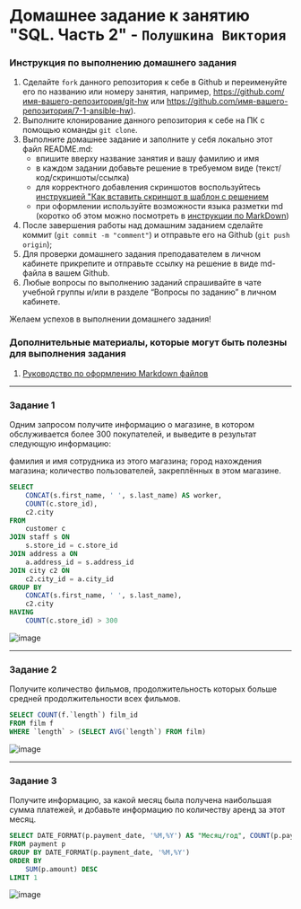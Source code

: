 # Домашнее задание к занятию "SQL. Часть 2" - `Полушкина Виктория`


### Инструкция по выполнению домашнего задания

   1. Сделайте `fork` данного репозитория к себе в Github и переименуйте его по названию или номеру занятия, например, https://github.com/имя-вашего-репозитория/git-hw или  https://github.com/имя-вашего-репозитория/7-1-ansible-hw).
   2. Выполните клонирование данного репозитория к себе на ПК с помощью команды `git clone`.
   3. Выполните домашнее задание и заполните у себя локально этот файл README.md:
      - впишите вверху название занятия и вашу фамилию и имя
      - в каждом задании добавьте решение в требуемом виде (текст/код/скриншоты/ссылка)
      - для корректного добавления скриншотов воспользуйтесь [инструкцией "Как вставить скриншот в шаблон с решением](https://github.com/netology-code/sys-pattern-homework/blob/main/screen-instruction.md)
      - при оформлении используйте возможности языка разметки md (коротко об этом можно посмотреть в [инструкции  по MarkDown](https://github.com/netology-code/sys-pattern-homework/blob/main/md-instruction.md))
   4. После завершения работы над домашним заданием сделайте коммит (`git commit -m "comment"`) и отправьте его на Github (`git push origin`);
   5. Для проверки домашнего задания преподавателем в личном кабинете прикрепите и отправьте ссылку на решение в виде md-файла в вашем Github.
   6. Любые вопросы по выполнению заданий спрашивайте в чате учебной группы и/или в разделе “Вопросы по заданию” в личном кабинете.
   
Желаем успехов в выполнении домашнего задания!
   
### Дополнительные материалы, которые могут быть полезны для выполнения задания

1. [Руководство по оформлению Markdown файлов](https://gist.github.com/Jekins/2bf2d0638163f1294637#Code)

---

### Задание 1
Одним запросом получите информацию о магазине, в котором обслуживается более 300 покупателей, и выведите в результат следующую информацию:

фамилия и имя сотрудника из этого магазина;
город нахождения магазина;
количество пользователей, закреплённых в этом магазине.


``` SQL
SELECT
	CONCAT(s.first_name, ' ', s.last_name) AS worker,
	COUNT(c.store_id),
	c2.city
FROM
	customer c
JOIN staff s ON
	s.store_id = c.store_id
JOIN address a ON
	a.address_id = s.address_id
JOIN city c2 ON
	c2.city_id = a.city_id
GROUP BY
	CONCAT(s.first_name, ' ', s.last_name),
	c2.city
HAVING
	COUNT(c.store_id) > 300
```

![image](https://user-images.githubusercontent.com/121248099/236885956-07ddd993-6a78-4519-91af-05a398851bed.png)

---

### Задание 2
Получите количество фильмов, продолжительность которых больше средней продолжительности всех фильмов.


``` SQL
SELECT COUNT(f.`length`) film_id 
FROM film f 
WHERE `length` > (SELECT AVG(`length`) FROM film)
```

![image](https://user-images.githubusercontent.com/121248099/236893677-2e1cbfa5-8e73-4e59-b7a7-3befb2b684e7.png)


---

### Задание 3
Получите информацию, за какой месяц была получена наибольшая сумма платежей, и добавьте информацию по количеству аренд за этот месяц.


``` SQL
SELECT DATE_FORMAT(p.payment_date, '%M,%Y') AS "Месяц/год", COUNT(p.payment_id), SUM(p.amount) 
FROM payment p
GROUP BY DATE_FORMAT(p.payment_date, '%M,%Y')
ORDER BY
	SUM(p.amount) DESC
LIMIT 1
```

![image](https://user-images.githubusercontent.com/121248099/236897701-62c8bb3e-b0d6-4283-baca-146fd6ac1d12.png)


